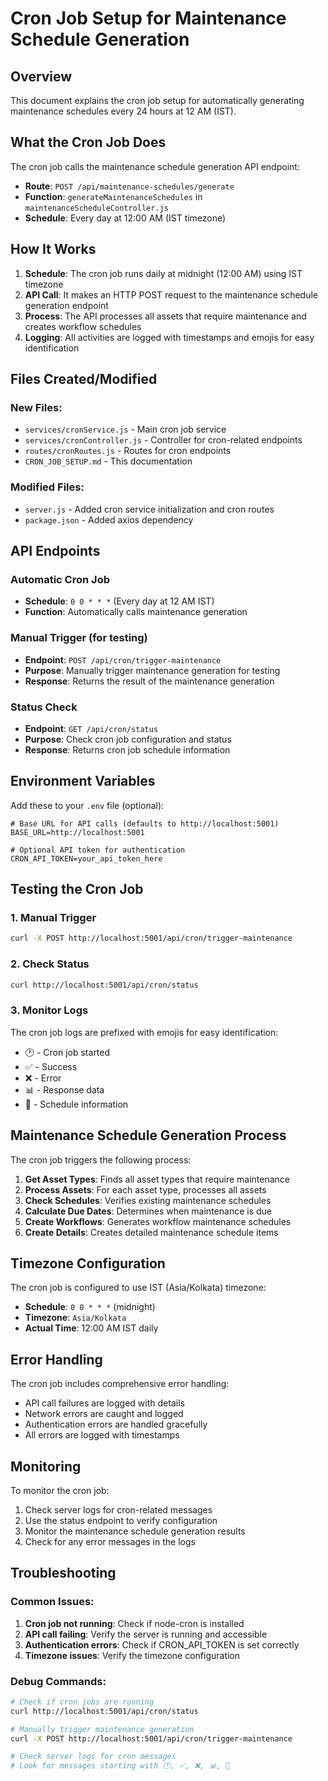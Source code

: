 # Cron Job Setup for Maintenance Schedule Generation

## Overview
This document explains the cron job setup for automatically generating maintenance schedules every 24 hours at 12 AM (IST).

## What the Cron Job Does

The cron job calls the maintenance schedule generation API endpoint:
- **Route**: `POST /api/maintenance-schedules/generate`
- **Function**: `generateMaintenanceSchedules` in `maintenanceScheduleController.js`
- **Schedule**: Every day at 12:00 AM (IST timezone)

## How It Works

1. **Schedule**: The cron job runs daily at midnight (12:00 AM) using IST timezone
2. **API Call**: It makes an HTTP POST request to the maintenance schedule generation endpoint
3. **Process**: The API processes all assets that require maintenance and creates workflow schedules
4. **Logging**: All activities are logged with timestamps and emojis for easy identification

## Files Created/Modified

### New Files:
- `services/cronService.js` - Main cron job service
- `services/cronController.js` - Controller for cron-related endpoints
- `routes/cronRoutes.js` - Routes for cron endpoints
- `CRON_JOB_SETUP.md` - This documentation

### Modified Files:
- `server.js` - Added cron service initialization and cron routes
- `package.json` - Added axios dependency

## API Endpoints

### Automatic Cron Job
- **Schedule**: `0 0 * * *` (Every day at 12 AM IST)
- **Function**: Automatically calls maintenance generation

### Manual Trigger (for testing)
- **Endpoint**: `POST /api/cron/trigger-maintenance`
- **Purpose**: Manually trigger maintenance generation for testing
- **Response**: Returns the result of the maintenance generation

### Status Check
- **Endpoint**: `GET /api/cron/status`
- **Purpose**: Check cron job configuration and status
- **Response**: Returns cron job schedule information

## Environment Variables

Add these to your `.env` file (optional):

```env
# Base URL for API calls (defaults to http://localhost:5001)
BASE_URL=http://localhost:5001

# Optional API token for authentication
CRON_API_TOKEN=your_api_token_here
```

## Testing the Cron Job

### 1. Manual Trigger
```bash
curl -X POST http://localhost:5001/api/cron/trigger-maintenance
```

### 2. Check Status
```bash
curl http://localhost:5001/api/cron/status
```

### 3. Monitor Logs
The cron job logs are prefixed with emojis for easy identification:
- 🕐 - Cron job started
- ✅ - Success
- ❌ - Error
- 📊 - Response data
- 📅 - Schedule information

## Maintenance Schedule Generation Process

The cron job triggers the following process:

1. **Get Asset Types**: Finds all asset types that require maintenance
2. **Process Assets**: For each asset type, processes all assets
3. **Check Schedules**: Verifies existing maintenance schedules
4. **Calculate Due Dates**: Determines when maintenance is due
5. **Create Workflows**: Generates workflow maintenance schedules
6. **Create Details**: Creates detailed maintenance schedule items

## Timezone Configuration

The cron job is configured to use IST (Asia/Kolkata) timezone:
- **Schedule**: `0 0 * * *` (midnight)
- **Timezone**: `Asia/Kolkata`
- **Actual Time**: 12:00 AM IST daily

## Error Handling

The cron job includes comprehensive error handling:
- API call failures are logged with details
- Network errors are caught and logged
- Authentication errors are handled gracefully
- All errors are logged with timestamps

## Monitoring

To monitor the cron job:
1. Check server logs for cron-related messages
2. Use the status endpoint to verify configuration
3. Monitor the maintenance schedule generation results
4. Check for any error messages in the logs

## Troubleshooting

### Common Issues:

1. **Cron job not running**: Check if node-cron is installed
2. **API call failing**: Verify the server is running and accessible
3. **Authentication errors**: Check if CRON_API_TOKEN is set correctly
4. **Timezone issues**: Verify the timezone configuration

### Debug Commands:

```bash
# Check if cron jobs are running
curl http://localhost:5001/api/cron/status

# Manually trigger maintenance generation
curl -X POST http://localhost:5001/api/cron/trigger-maintenance

# Check server logs for cron messages
# Look for messages starting with 🕐, ✅, ❌, 📊, 📅
``` 
